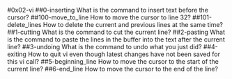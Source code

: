 #0x02-vi
##0-inserting
What is the command to insert text before the cursor?
##100-move_to_line
How to move the cursor to line 32?
##101-delete_lines
How to delete the current and previous lines at the same time?
##1-cutting
What is the command to cut the current line?
##2-pasting
What is the command to paste the lines in the buffer into the text after the current line?
##3-undoing
What is the command to undo what you just did?
##4-exiting
How to quit vi even though latest changes have not been saved for this vi call?
##5-beginning_line
How to move the cursor to the start of the current line?
##6-end_line
How to move the cursor to the end of the line?
